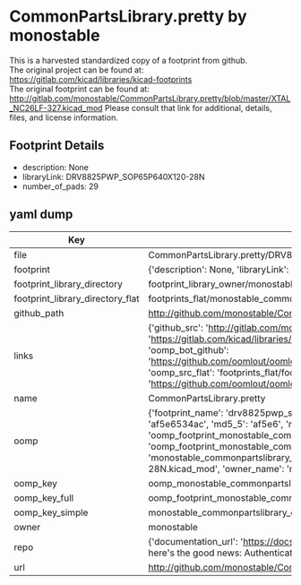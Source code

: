 # CommonPartsLibrary.pretty by monostable  
This is a harvested standardized copy of a footprint from github.  
The original project can be found at:  
https://gitlab.com/kicad/libraries/kicad-footprints  
The original footprint can be found at:
http://gitlab.com/monostable/CommonPartsLibrary.pretty/blob/master/XTAL_NC26LF-327.kicad_mod
Please consult that link for additional, details, files, and license information.  
## Footprint Details
* description: None  
* libraryLink: DRV8825PWP_SOP65P640X120-28N  
* number_of_pads: 29  
## yaml dump  
| Key | Value |  
| --- | --- |  
| file | CommonPartsLibrary.pretty/DRV8825PWP_SOP65P640X120-28N.kicad_mod |  
| footprint | {'description': None, 'libraryLink': 'DRV8825PWP_SOP65P640X120-28N', 'number_of_pads': 29} |  
| footprint_library_directory | footprint_library_owner/monostable_CommonPartsLibrary.pretty |  
| footprint_library_directory_flat | footprints_flat/monostable_commonpartslibrary_drv8825pwp_sop65p640x120_28n/working |  
| github_path | http://github.com/monostable/CommonPartsLibrary.pretty/blob/master/DRV8825PWP_SOP65P640X120-28N.kicad_mod |  
| links | {'github_src': 'http://gitlab.com/monostable/CommonPartsLibrary.pretty/blob/master/XTAL_NC26LF-327.kicad_mod', 'github_src_repo': 'https://gitlab.com/kicad/libraries/kicad-footprints', 'oomp_bot': 'footprints/monostable_commonpartslibrary_drv8825pwp_sop65p640x120_28n/working', 'oomp_bot_github': 'https://github.com/oomlout/oomlout_oomp_footprint_bot/tree/main/footprints/monostable_commonpartslibrary_drv8825pwp_sop65p640x120_28n/working', 'oomp_src_flat': 'footprints_flat/footprints_flat/monostable_commonpartslibrary_drv8825pwp_sop65p640x120_28n/working', 'oomp_src_flat_github': 'https://github.com/oomlout/oomlout_oomp_footprint_src/tree/main/footprints_flat/monostable_commonpartslibrary_drv8825pwp_sop65p640x120_28n/working'} |  
| name | CommonPartsLibrary.pretty |  
| oomp | {'footprint_name': 'drv8825pwp_sop65p640x120_28n', 'library_name': 'commonpartslibrary', 'md5': 'af5e6534ac167f215b0a3f468b0c31ee', 'md5_10': 'af5e6534ac', 'md5_5': 'af5e6', 'md5_6': 'af5e65', 'oomp_key': 'oomp_monostable_commonpartslibrary_drv8825pwp_sop65p640x120_28n', 'oomp_key_extra': 'oomp_footprint_monostable_commonpartslibrary_drv8825pwp_sop65p640x120_28n', 'oomp_key_full': 'oomp_footprint_monostable_commonpartslibrary_drv8825pwp_sop65p640x120_28n_af5e65', 'oomp_key_simple': 'monostable_commonpartslibrary_drv8825pwp_sop65p640x120_28n', 'original_filename': 'CommonPartsLibrary.pretty/DRV8825PWP_SOP65P640X120-28N.kicad_mod', 'owner_name': 'monostable'} |  
| oomp_key | oomp_monostable_commonpartslibrary_drv8825pwp_sop65p640x120_28n |  
| oomp_key_full | oomp_footprint_monostable_commonpartslibrary_drv8825pwp_sop65p640x120_28n |  
| oomp_key_simple | monostable_commonpartslibrary_drv8825pwp_sop65p640x120_28n |  
| owner | monostable |  
| repo | {'documentation_url': 'https://docs.github.com/rest/overview/resources-in-the-rest-api#rate-limiting', 'message': "API rate limit exceeded for 84.66.173.59. (But here's the good news: Authenticated requests get a higher rate limit. Check out the documentation for more details.)"} |  
| url | http://github.com/monostable/CommonPartsLibrary.pretty |  

